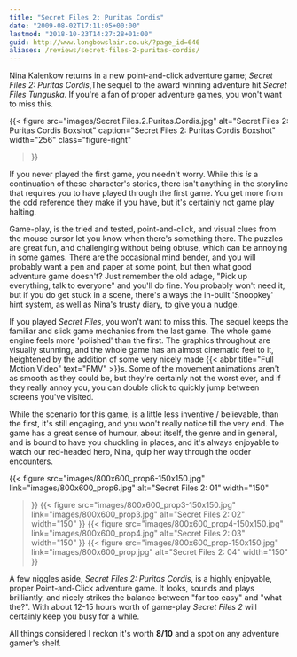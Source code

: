 ```yaml
---
title: "Secret Files 2: Puritas Cordis"
date: "2009-08-02T17:11:05+00:00"
lastmod: "2018-10-23T14:27:28+01:00"
guid: http://www.longbowslair.co.uk/?page_id=646
aliases: /reviews/secret-files-2-puritas-cordis/
---
```


Nina Kalenkow returns in a new point-and-click adventure game; _Secret Files 2: Puritas Cordis_,The sequel to the award winning adventure hit _Secret Files Tunguska_. If you're a fan of proper adventure games, you won't want to miss this.

{{< figure
  src="images/Secret.Files.2.Puritas.Cordis.jpg"
  alt="Secret Files 2: Puritas Cordis Boxshot"
  caption="Secret Files 2: Puritas Cordis Boxshot"
  width="256"
  class="figure-right"
>}}

If you never played the first game, you needn't worry. While this _is_ a continuation of these character's stories, there isn't anything in the storyline that requires you to have played through the first game. You get more from the odd reference they make if you have, but it's certainly not game play halting.

Game-play, is the tried and tested, point-and-click, and visual clues from the mouse cursor let you know when there's something there. The puzzles are great fun, and challenging without being obtuse, which can be annoying in some games. There are the occasional mind bender, and you will probably want a pen and paper at some point, but then what good adventure game doesn't? Just remember the old adage, "Pick up everything, talk to everyone" and you'll do fine. You probably won't need it, but if you do get stuck in a scene, there's always the in-built 'Snoopkey' hint system, as well as Nina's trusty diary, to give you a nudge.

If you played _Secret Files_, you won't want to miss this. The sequel keeps the familiar and slick game mechanics from the last game. The whole game engine feels more 'polished' than the first. The graphics throughout are visually stunning, and the whole game has an almost cinematic feel to it, heightened by the addition of some very nicely made {{< abbr title="Full Motion Video" text="FMV" >}}s. Some of the movement animations aren't as smooth as they could be, but they're certainly not the worst ever, and if they really annoy you, you can double click to quickly jump between screens you've visited.

While the scenario for this game, is a little less inventive / believable, than the first, it's still engaging, and you won't really notice till the very end. The game has a great sense of humour, about itself, the genre and in general, and is bound to have you chuckling in places, and it's always enjoyable to watch our red-headed hero, Nina, quip her way through the odder encounters.

{{< figure
  src="images/800x600_prop6-150x150.jpg"
  link="images/800x600_prop6.jpg"
  alt="Secret Files 2: 01"
  width="150"
>}}
{{< figure
  src="images/800x600_prop3-150x150.jpg"
  link="images/800x600_prop3.jpg"
  alt="Secret Files 2: 02"
  width="150"
>}}
{{< figure
  src="images/800x600_prop4-150x150.jpg"
  link="images/800x600_prop4.jpg"
  alt="Secret Files 2: 03"
  width="150"
>}}
{{< figure
  src="images/800x600_prop-150x150.jpg"
  link="images/800x600_prop.jpg"
  alt="Secret Files 2: 04"
  width="150"
>}}

A few niggles aside, _Secret Files 2: Puritas Cordis_, is a highly enjoyable, proper Point-and-Click adventure game. It looks, sounds and plays brilliantly, and nicely strikes the balance between "far too easy" and "what the?". With about 12-15 hours worth of game-play _Secret Files 2_ will certainly keep you busy for a while.

All things considered I reckon it's worth **8/10** and a spot on any adventure gamer's shelf.
